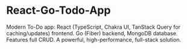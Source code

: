 # React-Go-Todo-App
Modern To-Do app: React (TypeScript, Chakra UI, TanStack Query for caching/updates) frontend. Go (Fiber) backend, MongoDB database. Features full CRUD. A powerful, high-performance, full-stack solution.
